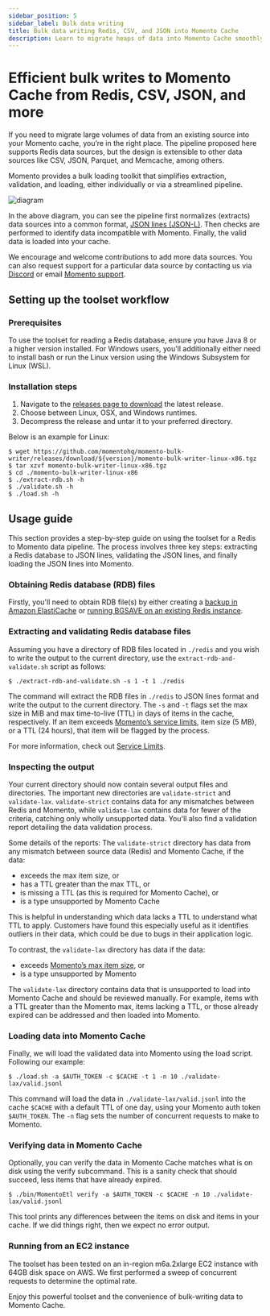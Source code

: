```yaml
---
sidebar_position: 5
sidebar_label: Bulk data writing
title: Bulk data writing Redis, CSV, and JSON into Momento Cache
description: Learn to migrate heaps of data into Momento Cache smoothly.
---
```


# Efficient bulk writes to Momento Cache from Redis, CSV, JSON, and more

If you need to migrate large volumes of data from an existing source into your Momento cache, you’re in the right place. The pipeline proposed here supports Redis data sources, but the design is extensible to other data sources like CSV, JSON, Parquet, and Memcache, among others.

Momento provides a bulk loading toolkit that simplifies extraction, validation, and loading, either individually or via a streamlined pipeline.

![diagram](/img/bulk-writing-diagram.svg)

In the above diagram, you can see the pipeline first normalizes (extracts) data sources into a common format, [JSON lines (JSON-L)](https://jsonlines.org/). Then checks are performed to identify data incompatible with Momento. Finally, the valid data is loaded into your cache.

We encourage and welcome contributions to add more data sources. You can also request support for a particular data source by contacting us via [Discord](https://discord.com/invite/3HkAKjUZGq) or email [Momento support](mailto:support@momentohq.com).

## Setting up the toolset workflow

### Prerequisites

To use the toolset for reading a Redis database, ensure you have Java 8 or a higher version installed. For Windows users, you'll additionally either need to install bash or run the Linux version using the Windows Subsystem for Linux (WSL).

### Installation steps

1. Navigate to the [releases page to download](https://github.com/momentohq/momento-bulk-writer/releases) the latest release.
2. Choose between Linux, OSX, and Windows runtimes.
3. Decompress the release and untar it to your preferred directory.

Below is an example for Linux:

```cli
$ wget https://github.com/momentohq/momento-bulk-writer/releases/download/${version}/momento-bulk-writer-linux-x86.tgz
$ tar xzvf momento-bulk-writer-linux-x86.tgz
$ cd ./momento-bulk-writer-linux-x86
$ ./extract-rdb.sh -h
$ ./validate.sh -h
$ ./load.sh -h
```

## Usage guide

This section provides a step-by-step guide on using the toolset for a Redis to Momento data pipeline. The process involves three key steps: extracting a Redis database to JSON lines, validating the JSON lines, and finally loading the JSON lines into Momento.

### Obtaining Redis database (RDB) files

Firstly, you'll need to obtain RDB file(s) by either creating a [backup in Amazon ElastiCache](https://docs.aws.amazon.com/AmazonElastiCache/latest/red-ug/backups-manual.html) or [running BGSAVE on an existing Redis instance](https://redis.io/commands/bgsave/).

### Extracting and validating Redis database files

Assuming you have a directory of RDB files located in `./redis` and you wish to write the output to the current directory, use the `extract-rdb-and-validate.sh` script as follows:

```cli
$ ./extract-rdb-and-validate.sh -s 1 -t 1 ./redis
```

The command will extract the RDB files in `./redis` to JSON lines format and write the output to the current directory. The `-s` and `-t` flags set the max size in MiB and max time-to-live (TTL) in days of items in the cache, respectively. If an item exceeds [Momento’s service limits](/cache/manage/limits), item size (5 MB), or a TTL (24 hours), that item will be flagged by the process.

For more information, check out [Service Limits](/cache/manage/limits).

### Inspecting the output

Your current directory should now contain several output files and directories. The important new directories are `validate-strict` and `validate-lax`. `validate-strict` contains data for any mismatches between Redis and Momento, while `validate-lax` contains data for fewer of the criteria, catching only wholly unsupported data. You'll also find a validation report detailing the data validation process.

Some details of the reports:
The `validate-strict` directory has data from any mismatch between source data (Redis) and Momento Cache, if the data:

- exceeds the max item size, or
- has a TTL greater than the max TTL, or
- is missing a TTL (as this is required for Momento Cache), or
- is a type unsupported by Momento Cache

This is helpful in understanding which data lacks a TTL to understand what TTL to apply. Customers have found this especially useful as it identifies outliers in their data, which could be due to bugs in their application logic.

To contrast, the `validate-lax` directory has data if the data:

- exceeds [Momento’s max item size](/cache/manage/limits), or
- is a type unsupported by Momento

The `validate-lax` directory contains data that is unsupported to load into Momento Cache and should be reviewed manually. For example, items with a TTL greater than the Momento max, items lacking a TTL, or those already expired can be addressed and then loaded into Momento.

### Loading data into Momento Cache

Finally, we will load the validated data into Momento using the load script. Following our example:

```cli
$ ./load.sh -a $AUTH_TOKEN -c $CACHE -t 1 -n 10 ./validate-lax/valid.jsonl
```

This command will load the data in `./validate-lax/valid.jsonl` into the cache `$CACHE` with a default TTL of one day, using your Momento auth token `$AUTH_TOKEN`. The `-n` flag sets the number of concurrent requests to make to Momento.

### Verifying data in Momento Cache

Optionally, you can verify the data in Momento Cache matches what is on disk using the verify subcommand. This is a sanity check that should succeed, less items that have already expired.

```cli
$ ./bin/MomentoEtl verify -a $AUTH_TOKEN -c $CACHE -n 10 ./validate-lax/valid.jsonl
```

This tool prints any differences between the items on disk and items in your cache. If we did things right, then we expect no error output.

### Running from an EC2 instance

The toolset has been tested on an in-region m6a.2xlarge EC2 instance with 64GB disk space on AWS. We first performed a sweep of concurrent requests to determine the optimal rate.

Enjoy this powerful toolset and the convenience of bulk-writing data to Momento Cache.

